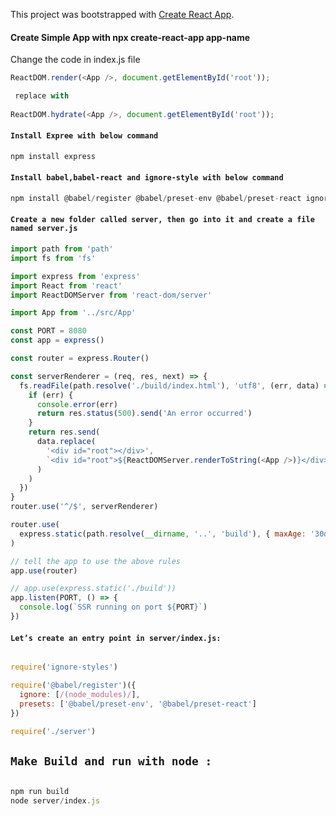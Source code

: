 This project was bootstrapped with [Create React App](https://github.com/facebook/create-react-app).

#### Create Simple App with npx create-react-app app-name

Change the code in index.js file 


```javascript
ReactDOM.render(<App />, document.getElementById('root'));

 replace with 
 
ReactDOM.hydrate(<App />, document.getElementById('root'));


```


#### `Install Expree with below command `


```javascript
npm install express
```

#### `Install babel,babel-react and ignore-style with below command `


```javascript
npm install @babel/register @babel/preset-env @babel/preset-react ignore-styles

```


#### `Create a new folder called server, then go into it and create a file named server.js `


```javascript
import path from 'path'
import fs from 'fs'

import express from 'express'
import React from 'react'
import ReactDOMServer from 'react-dom/server'

import App from '../src/App'

const PORT = 8080
const app = express()

const router = express.Router()

const serverRenderer = (req, res, next) => {
  fs.readFile(path.resolve('./build/index.html'), 'utf8', (err, data) => {
    if (err) {
      console.error(err)
      return res.status(500).send('An error occurred')
    }
    return res.send(
      data.replace(
        '<div id="root"></div>',
        `<div id="root">${ReactDOMServer.renderToString(<App />)}</div>`
      )
    )
  })
}
router.use('^/$', serverRenderer)

router.use(
  express.static(path.resolve(__dirname, '..', 'build'), { maxAge: '30d' })
)

// tell the app to use the above rules
app.use(router)

// app.use(express.static('./build'))
app.listen(PORT, () => {
  console.log(`SSR running on port ${PORT}`)
})

```

#### `Let’s create an entry point in server/index.js:`

```javascript

require('ignore-styles')

require('@babel/register')({
  ignore: [/(node_modules)/],
  presets: ['@babel/preset-env', '@babel/preset-react']
})

require('./server')

```

## `Make Build and run with node :`


```javascript 

npm run build
node server/index.js


```
